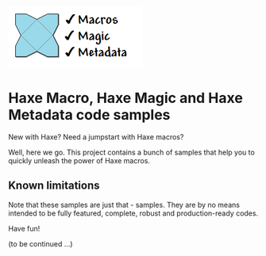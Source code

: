 ![](https://raw.githubusercontent.com/Jens-G/haxe-macro-samples/master/assets/bin/triple-m.png)

Haxe Macro, Haxe Magic and Haxe Metadata code samples
==================

New with Haxe? Need a jumpstart with Haxe macros? 

Well, here we go. This project contains a bunch of samples that help you to quickly unleash the power of Haxe macros. 

Known limitations
-------------------
Note that these samples are just that - samples. They are by no means  intended to be fully featured, complete, robust and production-ready codes. 

Have fun!


(to be continued ...)

